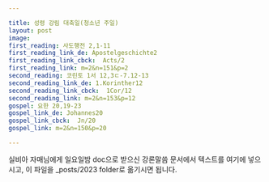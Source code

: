 ```yaml
---

title: 성령 강림 대축일(청소년 주일)
layout: post 
image: 
first_reading: 사도행전 2,1-11
first_reading_link_de: Apostelgeschichte2
first_reading_link_cbck:  Acts/2
first_reading_link: m=2&n=151&p=2
second_reading: 코린토 1서 12,3ㄷ-7.12-13
second_reading_link_de: 1.Korinther12
second_reading_link_cbck:  1Cor/12
second_reading_link: m=2&n=153&p=12
gospel: 요한 20,19-23
gospel_link_de: Johannes20
gospel_link_cbck:  Jn/20
gospel_link: m=2&n=150&p=20

---
```



실비아 자매님에게 일요일밤 doc으로 받으신
강론말씀 문서에서
텍스트를 여기에 넣으시고,
이 파일을 _posts/2023 folder로 옮기시면 됩니다.
